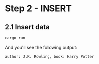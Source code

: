 # Step 2 - INSERT

## 2.1 Insert data

```bash
cargo run
```

And you'll see the following output:

```bash
author: J.K. Rowling, book: Harry Potter
```
